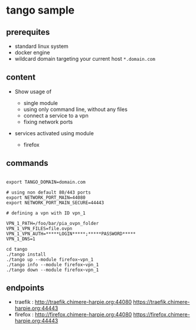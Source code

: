 # tango sample

## prerequites

* standard linux system
* docker engine
* wildcard domain targeting your current host `*.domain.com`

## content

* Show usage of
    * single module
    * using only command line, without any files
    * connect a service to a vpn
    * fixing network ports

* services activated using module
    * firefox


## commands

```

export TANGO_DOMAIN=domain.com

# using non default 80/443 ports
export NETWORK_PORT_MAIN=44080
export NETWORK_PORT_MAIN_SECURE=44443

# defining a vpn with ID vpn_1

VPN_1_PATH=/foo/bar/pia_ovpn_folder
VPN_1_VPN_FILES=file.ovpn
VPN_1_VPN_AUTH=*****LOGIN*****;*****PASSWORD*****
VPN_1_DNS=1

cd tango
./tango install
./tango up --module firefox~vpn_1
./tango info --module firefox~vpn_1
./tango down --module firefox~vpn_1

```

## endpoints

* traefik : http://traefik.chimere-harpie.org:44080 https://traefik.chimere-harpie.org:44443
* firefox : http://firefox.chimere-harpie.org:44080 https://firefox.chimere-harpie.org:44443